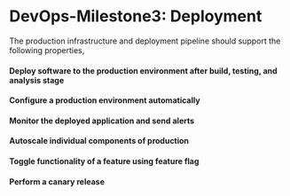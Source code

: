 # DevOps-Milestone3: Deployment

The production infrastructure and deployment pipeline should support the following properties,

#### Deploy software to the production environment after build, testing, and analysis stage

#### Configure a production environment automatically

#### Monitor the deployed application and send alerts

#### Autoscale individual components of production

#### Toggle functionality of a feature using feature flag

#### Perform a canary release



